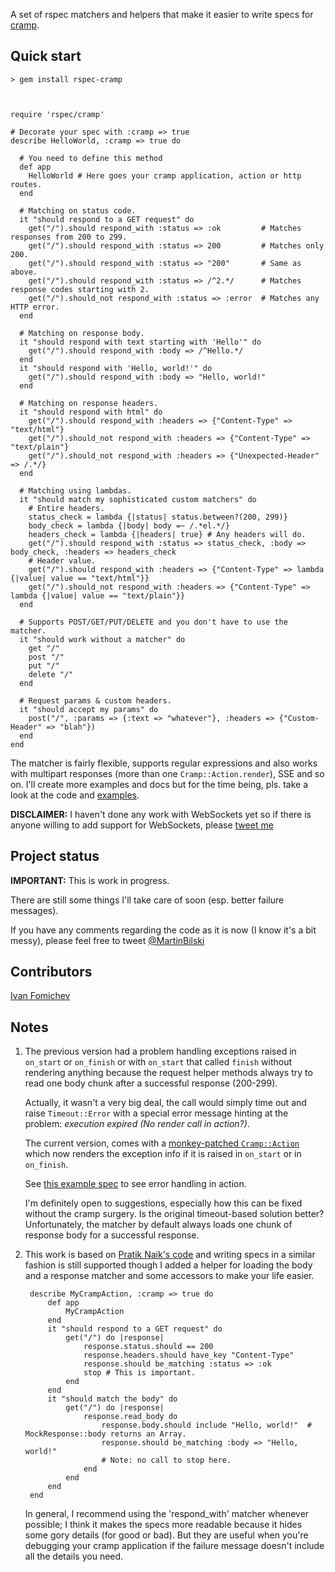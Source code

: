 A set of rspec matchers and helpers that make it easier to write specs for [cramp](http://cramp.in).

Quick start
-----------

	> gem install rspec-cramp
	


	require 'rspec/cramp'

	# Decorate your spec with :cramp => true
	describe HelloWorld, :cramp => true do

	  # You need to define this method
	  def app
	    HelloWorld # Here goes your cramp application, action or http routes.
	  end

	  # Matching on status code.
	  it "should respond to a GET request" do
	    get("/").should respond_with :status => :ok         # Matches responses from 200 to 299.
	    get("/").should respond_with :status => 200         # Matches only 200.
	    get("/").should respond_with :status => "200"       # Same as above.
	    get("/").should respond_with :status => /^2.*/      # Matches response codes starting with 2.
	    get("/").should_not respond_with :status => :error  # Matches any HTTP error.
	  end

	  # Matching on response body.
	  it "should respond with text starting with 'Hello'" do
	    get("/").should respond_with :body => /^Hello.*/
	  end
	  it "should respond with 'Hello, world!'" do
	    get("/").should respond_with :body => "Hello, world!"
	  end

	  # Matching on response headers.
	  it "should respond with html" do
	    get("/").should respond_with :headers => {"Content-Type" => "text/html"}
	    get("/").should_not respond_with :headers => {"Content-Type" => "text/plain"}
	    get("/").should_not respond_with :headers => {"Unexpected-Header" => /.*/}
	  end

	  # Matching using lambdas.
	  it "should match my sophisticated custom matchers" do
	    # Entire headers.
	    status_check = lambda {|status| status.between?(200, 299)}
	    body_check = lambda {|body| body =~ /.*el.*/}
	    headers_check = lambda {|headers| true} # Any headers will do.
	    get("/").should respond_with :status => status_check, :body => body_check, :headers => headers_check
	    # Header value.
	    get("/").should respond_with :headers => {"Content-Type" => lambda {|value| value == "text/html"}}
	    get("/").should_not respond_with :headers => {"Content-Type" => lambda {|value| value == "text/plain"}}
	  end

	  # Supports POST/GET/PUT/DELETE and you don't have to use the matcher.
	  it "should work without a matcher" do
	    get "/"
	    post "/"
	    put "/"
	    delete "/"
	  end

	  # Request params & custom headers.
	  it "should accept my params" do
	    post("/", :params => {:text => "whatever"}, :headers => {"Custom-Header" => "blah"})
	  end
	end
	
The matcher is fairly flexible, supports regular expressions and also works with multipart responses (more than one `Cramp::Action.render`), SSE and so on. I'll create more examples and docs but for the time being, pls. take a look at the code and [examples](https://github.com/bilus/rspec-cramp/tree/master/spec/examples).

**DISCLAIMER:** I haven't done any work with WebSockets yet so if there is anyone willing to add support for WebSockets, please [tweet me](http://twitter.com/#!/MartinBilski)

Project status
--------------	

**IMPORTANT:** This is work in progress. 

There are still some things I'll take care of soon (esp. better failure messages).

If you have any comments regarding the code as it is now (I know it's a bit messy), please feel free to tweet [@MartinBilski](http://twitter.com/#!/MartinBilski)

Contributors
------------

[Ivan Fomichev](https://github.com/codeholic)

Notes
----

1. The previous version had a problem handling exceptions raised in `on_start` or `on_finish` or with `on_start` that called `finish` without rendering anything because the request helper methods always try to read one body chunk after a successful response (200-299).   
  
	Actually, it wasn't a very big deal, the call would simply time out and raise `Timeout::Error` with a special error message hinting at the problem: *execution expired (No render call in action?)*.
	
	The current version, comes with a [monkey-patched `Cramp::Action`](https://github.com/bilus/rspec-cramp/tree/master/lib/rspec_cramp.rb) which now renders the exception info if it is raised in `on_start` or in `on_finish`.  
	
	See [this example spec](https://github.com/bilus/rspec-cramp/tree/master/spec/examples/errors_spec.rb) to see error handling in action.
	
	I'm definitely open to suggestions, especially how this can be fixed without the cramp surgery. Is the original timeout-based solution better? Unfortunately, the matcher by default always loads one chunk of response body for a successful response.

2. This work is based on [Pratik Naik's code](https://github.com/lifo/cramp/blob/master/lib/cramp/test_case.rb) and writing specs in a similar fashion is still supported though I added a helper for loading the body and a response matcher and some accessors to make your life easier.  

		describe MyCrampAction, :cramp => true do
			def app
				MyCrampAction
			end
			it "should respond to a GET request" do
				get("/") do |response|
					response.status.should == 200
					response.headers.should have_key "Content-Type"
					response.should be_matching :status => :ok
					stop # This is important.
				end
			end
			it "should match the body" do
				get("/") do |response|
					response.read_body do
						response.body.should include "Hello, world!"  # MockResponse::body returns an Array.
						response.should be_matching :body => "Hello, world!"
						# Note: no call to stop here.
					end
				end
			end
		end  
	
	In general, I recommend using the 'respond_with' matcher whenever possible; I think it makes the specs more readable because it hides some gory details (for good or bad). But they are useful when you're debugging your cramp application if the failure message doesn't include all the details you need.

